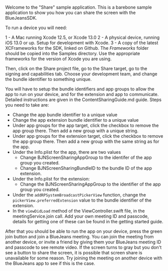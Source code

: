 Welcome to the "Share" sample application. This is a barebone sample application to show you how you can share the screen with the BlueJeansSDK.

To run a device you will need:

1 - A Mac running Xcode 12.5, or Xcode 13.0
2 - A physical device, running iOS 13.0 or up. Setup for development with Xcode.
3 - A copy of the latest XCFrameworks for the SDK, linked on Github. The *Frameworks* folder should be copied into the Samples directory. Use the appropriate frameworks for the version of Xcode you are using.

Then, click on the Share project file, go to the Share target, go to the signing and capabilities tab. Choose your development team, and change the bundle identifier to something unique.

You will have to setup the bundle identifiers and app groups to allow the app to run on your device, and for the extension and app to communicate. Detailed instructions are given in the ContentSharingGuide.md guide. Steps you need to take are:

- Change the app bundle identifier to a unique value
- Change the app extension bundle identifier to a unique value
- Under app groups for the app target, click the checkbox to remove the app group there. Then add a new group with a unique string.
- Under app groups for the extension target, click the checkbox to remove the app group there. Then add a new group with the same string as for the app. 
- Under the Info.plist for the app, there are two values
	- Change BJNScreenSharingAppGroup to the identifer of the app group you created.
	- Change BJNScreenSharingBundleID to the bundle ID of the app extension. 
- Under the Info.plist for the extension:
	- Change the BJNScreenSharingAppGroup to the identifier of the app group you created.
- Under the `addRPSystemBroadcastPickerView` function, change the `pickerView.preferredExtension` value to the bundle identifier of the extension.
- In the `viewDidLoad` method of the ViewController.swift file, in the meetingService.join call. Add your own meeting ID and passcode, details for getting one of these can be found in the getting started guide. 

After that you should be able to run the app on your device, press the green join button and join a BlueJeans meeting. You can join the meeting from another device, or invite a friend by giving them your BlueJeans meeting ID and passcode to see remote video. If the screen turns to gray but you don't see a button to share the screen, it is possible that screen share is unavailable for some reason. Try joining the meeting on another device with the BlueJeans app to see if this is the case. 



